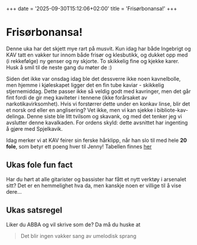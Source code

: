 +++
date = '2025-09-30T15:12:06+02:00'
title = 'Frisørbonansa!'
+++
# Frisørbonansa!
Denne uka har det skjett mye rart på musvit. Kun idag har både Ingebrigt og KAV tatt en vakker tur innom både frisør og klesbutikk, og dukket opp med (i rekkefølge) ny genser og ny skjorte. To skikkelig fine og kjekke karer. Husk å smil til de neste gang du møter de :)

Siden det ikke var onsdag idag ble det dessverre ikke noen kavnelbolle, men hjemme i kjøleskapet ligger det en fin tube kaviar - skikkelig stjernemiddag. Dette passer ikke så veldig godt med kavringer, men det går fint fordi de gir meg kaviteter i tennene (ikke forårsaket av narkotikavirksomhet). Hvis vi forstørrer dette under en konkav linse, blir det et norsk ord eller en anglisering? Vet ikke, men vi kan sjekke i bibliote-kav-delinga. Denne siste ble litt tvilsom og skavank, og med det tenker jeg vi avslutter denne kavalkaden. For ordens skyld: dette avsnittet har ingenting å gjøre med Spjelkavik.

Idag merker vi at KAV feirer sin ferske hårklipp, når han slo til med hele **20 fole**, som betyr ett poeng hver til Jenny! Tabellen finnes [her](https://kavsierfole.no/tabell)

## Ukas fole fun fact
Har du hørt at alle gitarister og bassister har fått et nytt verktøy i arsenalet sitt? Det er en hemmelighet hva da, men kanskje noen er villige til å vise dere...

## Ukas satsregel
Liker du ABBA og vil skrive som de? Da må du huske at

> Det blir ingen vakker sang
> av umelodisk sprang